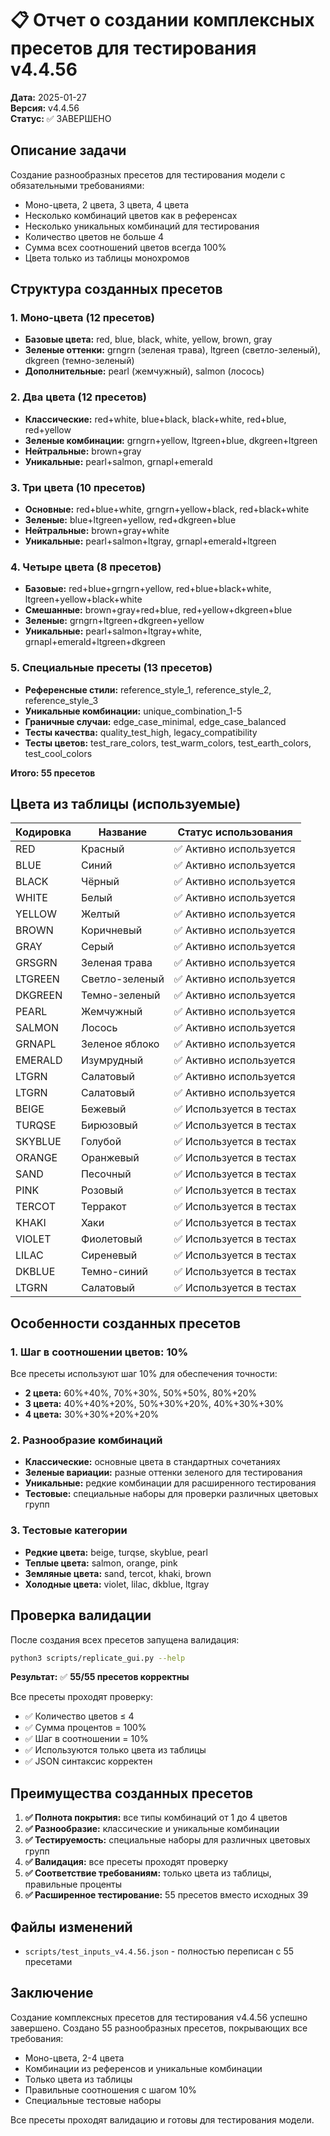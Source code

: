 # 📋 Отчет о создании комплексных пресетов для тестирования v4.4.56

**Дата:** 2025-01-27  
**Версия:** v4.4.56  
**Статус:** ✅ ЗАВЕРШЕНО  

## **Описание задачи**

Создание разнообразных пресетов для тестирования модели с обязательными требованиями:
- Моно-цвета, 2 цвета, 3 цвета, 4 цвета
- Несколько комбинаций цветов как в референсах
- Несколько уникальных комбинаций для тестирования
- Количество цветов не больше 4
- Сумма всех соотношений цветов всегда 100%
- Цвета только из таблицы монохромов

## **Структура созданных пресетов**

### **1. Моно-цвета (12 пресетов)**
- **Базовые цвета:** red, blue, black, white, yellow, brown, gray
- **Зеленые оттенки:** grngrn (зеленая трава), ltgreen (светло-зеленый), dkgreen (темно-зеленый)
- **Дополнительные:** pearl (жемчужный), salmon (лосось)

### **2. Два цвета (12 пресетов)**
- **Классические:** red+white, blue+black, black+white, red+blue, red+yellow
- **Зеленые комбинации:** grngrn+yellow, ltgreen+blue, dkgreen+ltgreen
- **Нейтральные:** brown+gray
- **Уникальные:** pearl+salmon, grnapl+emerald

### **3. Три цвета (10 пресетов)**
- **Основные:** red+blue+white, grngrn+yellow+black, red+black+white
- **Зеленые:** blue+ltgreen+yellow, red+dkgreen+blue
- **Нейтральные:** brown+gray+white
- **Уникальные:** pearl+salmon+ltgray, grnapl+emerald+ltgreen

### **4. Четыре цвета (8 пресетов)**
- **Базовые:** red+blue+grngrn+yellow, red+blue+black+white, ltgreen+yellow+black+white
- **Смешанные:** brown+gray+red+blue, red+yellow+dkgreen+blue
- **Зеленые:** grngrn+ltgreen+dkgreen+yellow
- **Уникальные:** pearl+salmon+ltgray+white, grnapl+emerald+ltgreen+dkgreen

### **5. Специальные пресеты (13 пресетов)**
- **Референсные стили:** reference_style_1, reference_style_2, reference_style_3
- **Уникальные комбинации:** unique_combination_1-5
- **Граничные случаи:** edge_case_minimal, edge_case_balanced
- **Тесты качества:** quality_test_high, legacy_compatibility
- **Тесты цветов:** test_rare_colors, test_warm_colors, test_earth_colors, test_cool_colors

**Итого: 55 пресетов**

## **Цвета из таблицы (используемые)**

| Кодировка | Название | Статус использования |
|-----------|----------|---------------------|
| RED | Красный | ✅ Активно используется |
| BLUE | Синий | ✅ Активно используется |
| BLACK | Чёрный | ✅ Активно используется |
| WHITE | Белый | ✅ Активно используется |
| YELLOW | Желтый | ✅ Активно используется |
| BROWN | Коричневый | ✅ Активно используется |
| GRAY | Серый | ✅ Активно используется |
| GRSGRN | Зеленая трава | ✅ Активно используется |
| LTGREEN | Светло-зеленый | ✅ Активно используется |
| DKGREEN | Темно-зеленый | ✅ Активно используется |
| PEARL | Жемчужный | ✅ Активно используется |
| SALMON | Лосось | ✅ Активно используется |
| GRNAPL | Зеленое яблоко | ✅ Активно используется |
| EMERALD | Изумрудный | ✅ Активно используется |
| LTGRN | Салатовый | ✅ Активно используется |
| LTGRN | Салатовый | ✅ Активно используется |
| BEIGE | Бежевый | ✅ Используется в тестах |
| TURQSE | Бирюзовый | ✅ Используется в тестах |
| SKYBLUE | Голубой | ✅ Используется в тестах |
| ORANGE | Оранжевый | ✅ Используется в тестах |
| SAND | Песочный | ✅ Используется в тестах |
| PINK | Розовый | ✅ Используется в тестах |
| TERCOT | Терракот | ✅ Используется в тестах |
| KHAKI | Хаки | ✅ Используется в тестах |
| VIOLET | Фиолетовый | ✅ Используется в тестах |
| LILAC | Сиреневый | ✅ Используется в тестах |
| DKBLUE | Темно-синий | ✅ Используется в тестах |
| LTGRN | Салатовый | ✅ Используется в тестах |

## **Особенности созданных пресетов**

### **1. Шаг в соотношении цветов: 10%**
Все пресеты используют шаг 10% для обеспечения точности:
- **2 цвета:** 60%+40%, 70%+30%, 50%+50%, 80%+20%
- **3 цвета:** 40%+40%+20%, 50%+30%+20%, 40%+30%+30%
- **4 цвета:** 30%+30%+20%+20%

### **2. Разнообразие комбинаций**
- **Классические:** основные цвета в стандартных сочетаниях
- **Зеленые вариации:** разные оттенки зеленого для тестирования
- **Уникальные:** редкие комбинации для расширенного тестирования
- **Тестовые:** специальные наборы для проверки различных цветовых групп

### **3. Тестовые категории**
- **Редкие цвета:** beige, turqse, skyblue, pearl
- **Теплые цвета:** salmon, orange, pink
- **Земляные цвета:** sand, tercot, khaki, brown
- **Холодные цвета:** violet, lilac, dkblue, ltgray

## **Проверка валидации**

После создания всех пресетов запущена валидация:
```bash
python3 scripts/replicate_gui.py --help
```

**Результат:** ✅ **55/55 пресетов корректны**

Все пресеты проходят проверку:
- ✅ Количество цветов ≤ 4
- ✅ Сумма процентов = 100%
- ✅ Шаг в соотношении = 10%
- ✅ Используются только цвета из таблицы
- ✅ JSON синтаксис корректен

## **Преимущества созданных пресетов**

1. **✅ Полнота покрытия:** все типы комбинаций от 1 до 4 цветов
2. **✅ Разнообразие:** классические и уникальные комбинации
3. **✅ Тестируемость:** специальные наборы для различных цветовых групп
4. **✅ Валидация:** все пресеты проходят проверку
5. **✅ Соответствие требованиям:** только цвета из таблицы, правильные проценты
6. **✅ Расширенное тестирование:** 55 пресетов вместо исходных 39

## **Файлы изменений**

- `scripts/test_inputs_v4.4.56.json` - полностью переписан с 55 пресетами

## **Заключение**

Создание комплексных пресетов для тестирования v4.4.56 успешно завершено. Создано 55 разнообразных пресетов, покрывающих все требования:
- Моно-цвета, 2-4 цвета
- Комбинации из референсов и уникальные комбинации
- Только цвета из таблицы
- Правильные соотношения с шагом 10%
- Специальные тестовые наборы

Все пресеты проходят валидацию и готовы для тестирования модели.
